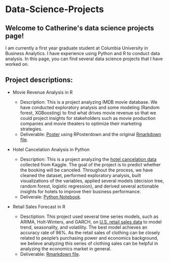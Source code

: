 # Data-Science-Projects
## Welcome to Catherine's data science projects page!

I am currently a first year graduate student at Columbia University in Business Analytics. I have experience using Python and R to conduct data analysis. In this page, you can find several data science projects that I have worked on.

## Project descriptions:

- Movie Revenue Analysis in R 
  - Description: This is a project analyzing IMDB movie database. We have conducted exploratory analysis and some modeling (Random forest, XGBoosting) to find what drives movie revenue so that we could project insights for stakeholders such as movie production companies and movie theaters to optimize their marketing strategies.
  - Deliverable: [Poster](https://github.com/cwu821/Data-Science-Projects/blob/master/Poster_MovieRev_Analysis.pdf) using RPosterdown and the original [Rmarkdown file](https://github.com/cwu821/Data-Science-Projects/blob/master/R_MovieRev_Analysis.Rmd).


- Hotel Cancelation Analysis in Python
  - Description: This is a project analyzing the [hotel cancelation data](https://www.kaggle.com/jessemostipak/hotel-booking-demand) collected from Kaggle. The goal of the project is to predict whether the booking will be canceled. Throughout the process, we have cleaned the dataset, performed exploratory analysis, built visualizations of the variables, applied several models (decision tree, random forest, logistic regression), and derived several actionable insights for hotels to improve their business performance.
  - Deliverale: [Python Notebook](https://github.com/cwu821/Data-Science-Projects/blob/master/Python_Hotel_Cancelation_Analysis.ipynb).
  
- Retail Sales Forecast in R
  - Desctiption: This project used several time series models, such as ARIMA, Holt-Winters, and GARCH, on [U.S. retail sales data](https://fred.stlouisfed.org/series/RSCCAS) to model trend, seasonality, and volatility. The best model achieves an accuracy rate of 96%. As the retail sales of clothing can be closely related to people’s purchasing power and economics background, we believe analyzing this series of clothing sales can be helpful in analyzing the economics market in general.  
  - Deliverable: [Rmarkdown file](https://github.com/cwu821/Data-Science-Projects/blob/master/R_TimeSeries_RetailSalesForecast.Rmd).
